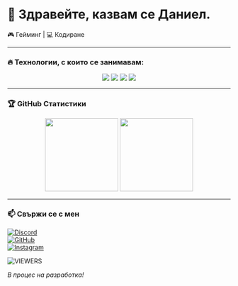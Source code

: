 # 👋 Здравейте, казвам се Даниел.  

🎮 Гейминг | 💻 Кодиране

---

### 🔥 Технологии, с които се занимавам:
<p align="center">
  <img src="https://img.shields.io/badge/Linux-000?style=for-the-badge&logo=linux&logoColor=yellow"/>
  <img src="https://img.shields.io/badge/QBcore-4285F4?style=for-the-badge&logo=fivem&logoColor=white">
  <img src="https://img.shields.io/badge/HTML-E34F26?style=for-the-badge&logo=html5&logoColor=white"/>
  <img src="https://img.shields.io/badge/CSS-1572B6?style=for-the-badge&logo=css3&logoColor=white"/>
</p>

---

### 🏆 GitHub Статистики

<p align="center">
  <img src="https://github-readme-stats.vercel.app/api?username=danielbg14&show_icons=true&theme=radical" height="165">
  <img src="https://github-readme-stats.vercel.app/api/top-langs/?username=danielbg14&layout=compact&theme=radical" height="165">
</p>

---

### 📫 Свържи се с мен 
[![Discord](https://img.shields.io/badge/Discord-danielbg__14-7289DA?style=for-the-badge&logo=discord&logoColor=white)](https://discord.com/users/853017702784040980) <br>
[![GitHub](https://img.shields.io/badge/GitHub-danielbg14-181717?style=for-the-badge&logo=github)](https://github.com/danielbg14) <br>
[![Instagram](https://img.shields.io/badge/Instagram-danielbg__14-E4405F?style=for-the-badge&logo=instagram&logoColor=white)](https://instagram.com/danielbg_14) 

![VIEWERS](https://visitor-badge.laobi.icu/badge?page_id=danielbg14.danielbg14)

_*В процес на разработка!*_
